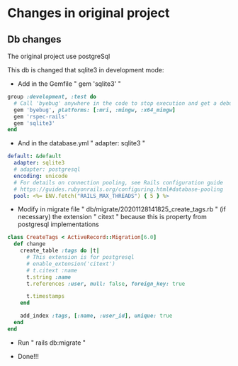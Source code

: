 # Changes in original project

## Db changes

The original project use postgreSql

This db is changed that sqlite3 in development mode:

- Add in the Gemfile " gem 'sqlite3' "

```ruby
group :development, :test do
  # Call 'byebug' anywhere in the code to stop execution and get a debugger console
  gem 'byebug', platforms: [:mri, :mingw, :x64_mingw]
  gem 'rspec-rails'
  gem 'sqlite3'
end
```

- And in the database.yml " adapter: sqlite3 "

```yml
default: &default
  adapter: sqlite3
  # adapter: postgresql
  encoding: unicode
  # For details on connection pooling, see Rails configuration guide
  # https://guides.rubyonrails.org/configuring.html#database-pooling
  pool: <%= ENV.fetch("RAILS_MAX_THREADS") { 5 } %>
```

- Modify in migrate file " db/migrate/20201128141825_create_tags.rb " (if necessary) the extension " citext " because this is property from postgresql implementations

```ruby
class CreateTags < ActiveRecord::Migration[6.0]
  def change
    create_table :tags do |t|
      # This extension is for postgresql
      # enable_extension('citext')
      # t.citext :name
      t.string :name
      t.references :user, null: false, foreign_key: true

      t.timestamps
    end

    add_index :tags, [:name, :user_id], unique: true
  end
end
```

- Run " rails db:migrate "

- Done!!!
